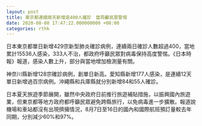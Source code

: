 ```yaml
---
layout: post
title: 東京都連續兩天新增逾400人確診　當局籲民眾警惕
date: 2020-08-08 17:47:22.000000000 +08:00
categories: rthk
---
```


日本東京都單日新增429宗新型肺炎確診病例，連續兩日確診人數超過400，當地累計15536人感染，333人不治，都政府呼籲民眾對病毒保持高度警惕。《日本時報》報道，感染人數上升，部分與當地增加檢測量有關。

神奈川縣新增128宗確診病例，創單日新高。愛知縣新增177人感染，是連續12天單日新增過百宗病例。沖繩縣和兵庫縣就分別新增84和55人確診。

日本夏天旅遊季節展開，雖然中央政府日前推行旅遊補貼措施，以振興國內旅遊業，但東京都等地方政府都呼籲民眾避免跨縣旅行，以免病毒進一步擴散。報道說機場和車站都沒有出現擠擁情況，8月7日至16日的國內和國際航班預訂量較去年同期，分別減少60%和97%。
